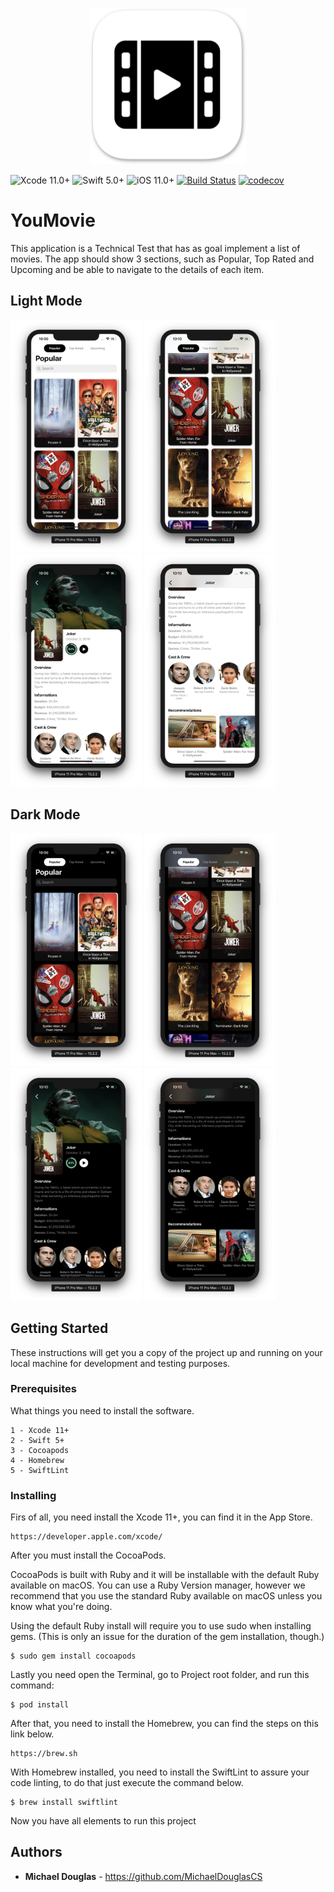 <p align="center"><img src="/Screenshots/icon-logo.png" width="250"></p>

![Xcode 11.0+](https://img.shields.io/badge/Xcode-11.0%2B-blue.svg)
![Swift 5.0+](https://img.shields.io/badge/Swift-5.0%2B-orange.svg)
![iOS 11.0+](https://img.shields.io/badge/iOS-11.0%2B-blue.svg)
[![Build Status](https://travis-ci.com/MichaelDouglasCS/YouMovie.svg?branch=master)](https://travis-ci.com/MichaelDouglasCS/YouMovie)
[![codecov](https://codecov.io/gh/MichaelDouglasCS/YouMovie/branch/master/graph/badge.svg)](https://codecov.io/gh/MichaelDouglasCS/YouMovie)

# YouMovie
This application is a Technical Test that has as goal implement a list of movies. The app should show 3 sections, such as Popular, Top Rated and Upcoming and be able to navigate to the details of each item.

## Light Mode

<img src="/Screenshots/home-light.png" width="210"> <img src="/Screenshots/home-scrolled-light.png" width="210"> <img src="/Screenshots/details-light.png" width="210"> <img src="/Screenshots/details-scrolled-light.png" width="210">

## Dark Mode

<img src="/Screenshots/home-dark.png" width="210"> <img src="/Screenshots/home-scrolled-dark.png" width="210"> <img src="/Screenshots/details-dark.png" width="210"> <img src="/Screenshots/details-scrolled-dark.png" width="210">

## Getting Started

These instructions will get you a copy of the project up and running on your local machine for development and testing purposes.

### Prerequisites

What things you need to install the software.

```
1 - Xcode 11+
2 - Swift 5+
3 - Cocoapods
4 - Homebrew
5 - SwiftLint
```

### Installing

Firs of all, you need install the Xcode 11+, you can find it in the App Store.

```
https://developer.apple.com/xcode/
```

After you must install the CocoaPods.

CocoaPods is built with Ruby and it will be installable with the default Ruby available on macOS. You can use a Ruby Version manager, however we recommend that you use the standard Ruby available on macOS unless you know what you're doing.

Using the default Ruby install will require you to use sudo when installing gems. (This is only an issue for the duration of the gem installation, though.)

```
$ sudo gem install cocoapods
```

Lastly you need open the Terminal, go to Project root folder, and run this command:

```
$ pod install
```

After that, you need to install the Homebrew, you can find the steps on this link below.

```
https://brew.sh
```

With Homebrew installed, you need to install the SwiftLint to assure your code linting, to do that just execute the command below.

```
$ brew install swiftlint
```

Now you have all elements to run this project

## Authors

* **Michael Douglas** - https://github.com/MichaelDouglasCS
